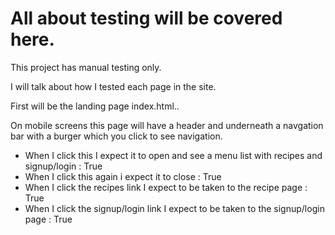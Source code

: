 # All about testing will be covered here.  

This project has manual testing only.  

I will talk about how I tested each page in the site.

First will be the landing page index.html.. 

On mobile screens this page will have a header and underneath a navgation bar with a burger which you click to see navigation.  

- When I click this I expect it to open and see a menu list with recipes and signup/login : True
- When I click this again i expect it to close : True  
- When I click the recipes link I expect to be taken to the recipe page : True
- When I click the signup/login link I expect to be taken to the signup/login page : True